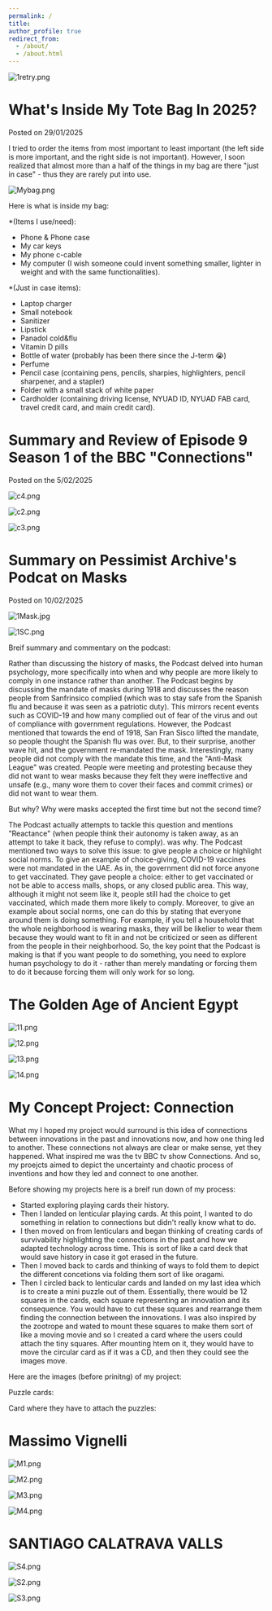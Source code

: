 ```yaml
---
permalink: /
title:
author_profile: true
redirect_from: 
  - /about/
  - /about.html
---
```

![1retry.png](https://alhanoof-ali-albeshr.github.io/AlhanoofAli-Portfolio.github.io//images/1retry.png)

What's Inside My Tote Bag In 2025?
======
Posted on 29/01/2025

I tried to order the items from most important to least important (the left side is more important, and the right side is not            important). However, I soon realized that almost more than a half of the things in my bag are there "just in case" - thus they are rarely put into use. 

![Mybag.png](https://alhanoof-ali-albeshr.github.io/AlhanoofAli-Portfolio.github.io//images/Mybag.png)

Here is what is inside my bag: 

*(Items I use/need): 
- Phone & Phone case
- My car keys
- My phone c-cable
- My computer (I wish someone could invent something smaller, lighter in weight and with the same functionalities).
  
*(Just in case items):
- Laptop charger
- Small notebook
- Sanitizer
- Lipstick
- Panadol cold&flu
- Vitamin D pills
- Bottle of water (probably has been there since the J-term 😭)
- Perfume
- Pencil case (containing pens, pencils, sharpies, highlighters, pencil sharpener, and a stapler)
- Folder with a small stack of white paper
- Cardholder (containing driving license, NYUAD ID, NYUAD FAB card, travel credit card, and main credit card).

Summary and Review of Episode 9 Season 1 of the BBC "Connections"
======
Posted on the 5/02/2025

![c4.png](https://alhanoof-ali-albeshr.github.io/AlhanoofAli-Portfolio.github.io//images/c4.png)

![c2.png](https://alhanoof-ali-albeshr.github.io/AlhanoofAli-Portfolio.github.io//images/c2.png)

![c3.png](https://alhanoof-ali-albeshr.github.io/AlhanoofAli-Portfolio.github.io//images/c3.png)

Summary on Pessimist Archive's Podcat on Masks
======
Posted on 10/02/2025

![1Mask.jpg](https://alhanoof-ali-albeshr.github.io/AlhanoofAli-Portfolio.github.io//images/1Mask.jpg)

![1SC.png](https://alhanoof-ali-albeshr.github.io/AlhanoofAli-Portfolio.github.io//images/1SC.png)


Breif summary and commentary on the podcast: 

Rather than discussing the history of masks, the Podcast delved into human psychology, more specifically into when and why people are more likely to comply in one instance rather than another. The Podcast begins by discussing the mandate of masks during 1918 and discusses the reason people from Sanfrinsico complied (which was to stay safe from the Spanish flu and because it was seen as a patriotic duty). This mirrors recent events such as COVID-19 and how many complied out of fear of the virus and out of compliance with government regulations. However, the Podcast mentioned that towards the end of 1918, San Fran Sisco lifted the mandate, so people thought the Spanish flu was over. But, to their surprise, another wave hit, and the government re-mandated the mask. Interestingly, many people did not comply with the mandate this time, and the "Anti-Mask League" was created. People were meeting and protesting because they did not want to wear masks because they felt they were ineffective and unsafe (e.g., many wore them to cover their faces and commit crimes) or did not want to wear them. 

But why? Why were masks accepted the first time but not the second time? 

The Podcast actually attempts to tackle this question and mentions "Reactance" (when people think their autonomy is taken away, as an attempt to take it back, they refuse to comply). was why. The Podcast mentioned two ways to solve this issue: to give people a choice or highlight social norms. To give an example of choice-giving, COVID-19 vaccines were not mandated in the UAE. As in, the government did not force anyone to get vaccinated. They gave people a choice: either to get vaccinated or not be able to access malls, shops, or any closed public area. This way, although it might not seem like it, people still had the choice to get vaccinated, which made them more likely to comply. Moreover, to give an example about social norms, one can do this by stating that everyone around them is doing something. For example, if you tell a household that the whole neighborhood is wearing masks, they will be likelier to wear them because they would want to fit in and not be criticized or seen as different from the people in their neighborhood. So, the key point that the Podcast is making is that if you want people to do something, you need to explore human psychology to do it - rather than merely mandating or forcing them to do it because forcing them will only work for so long. 

The Golden Age of Ancient Egypt
======
![11.png](https://alhanoof-ali-albeshr.github.io/AlhanoofAli-Portfolio.github.io//images/11.png)

![12.png](https://alhanoof-ali-albeshr.github.io/AlhanoofAli-Portfolio.github.io//images/12.png)

![13.png](https://alhanoof-ali-albeshr.github.io/AlhanoofAli-Portfolio.github.io//images/13.png)

![14.png](https://alhanoof-ali-albeshr.github.io/AlhanoofAli-Portfolio.github.io//images/14.png)

My Concept Project: Connection 
======
What my I hoped my project would surround is this idea of connections between innovations in the past and innovations now, and how one thing led to another. These connections not always are clear or make sense, yet they happened. What inspired me was the tv BBC tv show Connections. And so, my proejcts aimed to depict the uncertainty and chaotic process of inventions and how they led and connect to one another.

Before showing my projects here is a breif run down of my process: 

- Started exploring playing cards their history.
- Then I landed on lenticular playing cards. At this point, I wanted to do something in relation to connections but didn't really know what to do.   
- I then moved on from lenticulars and began thinking of creating cards of survivability highlighting the connections in the past and how we adapted technology across time. This is sort of like a card deck that would save history in case it got erased in the future.  
- Then I moved back to cards and thinking of ways to fold them to depict the different concetions via folding them sort of like oragami.
- Then I circled back to lenticular cards and landed on my last idea which is to create a mini puzzle out of them. Essentially, there would be 12 squares in the cards, each square representing an innovation and its consequence. You would have to cut these squares and rearrange them finding the connection between the innovations. I was also inspired by the zootrope and wated to mount these squares to make them sort of like a moving movie and so I created a card where the users could attach the tiny squares. After mounting htem on it, they would have to move the circular card as if it was a CD, and then they could see the images move.

Here are the images (before prinitng) of my project: 

Puzzle cards: 






Card where they have to attach the puzzles: 











Massimo Vignelli
======
![M1.png](https://alhanoof-ali-albeshr.github.io/AlhanoofAli-Portfolio.github.io//images/M1.png)

![M2.png](https://alhanoof-ali-albeshr.github.io/AlhanoofAli-Portfolio.github.io//images/M2.png)

![M3.png](https://alhanoof-ali-albeshr.github.io/AlhanoofAli-Portfolio.github.io//images/M3.png)

![M4.png](https://alhanoof-ali-albeshr.github.io/AlhanoofAli-Portfolio.github.io//images/M4.png)

SANTIAGO CALATRAVA VALLS
======
![S4.png](https://alhanoof-ali-albeshr.github.io/AlhanoofAli-Portfolio.github.io//images/S4.png)

![S2.png](https://alhanoof-ali-albeshr.github.io/AlhanoofAli-Portfolio.github.io//images/S2.png)

![S3.png](https://alhanoof-ali-albeshr.github.io/AlhanoofAli-Portfolio.github.io//images/S3.png)
